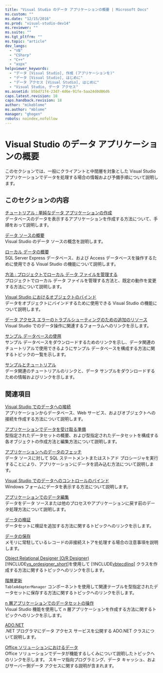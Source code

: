 ```yaml
---
title: "Visual Studio のデータ アプリケーションの概要 | Microsoft Docs"
ms.custom: ""
ms.date: "12/15/2016"
ms.prod: "visual-studio-dev14"
ms.reviewer: ""
ms.suite: ""
ms.tgt_pltfrm: ""
ms.topic: "article"
dev_langs: 
  - "VB"
  - "CSharp"
  - "C++"
  - "aspx"
helpviewer_keywords: 
  - "データ [Visual Studio], 作成 (アプリケーションを)"
  - "データ [Visual Studio], はじめに"
  - "データ アクセス [Visual Studio], はじめに"
  - "Visual Studio, データ アクセス"
ms.assetid: b5bd71f4-23d7-4d6e-91fe-5aa24d0d06d6
caps.latest.revision: 18
caps.handback.revision: 18
author: "mikeblome"
ms.author: "mblome"
manager: "ghogen"
robots: noindex,nofollow
---
```

# Visual Studio のデータ アプリケーションの概要
このセクションでは、一般にクライアントと中間層を対象とした Visual Studio アプリケーションでデータを処理する場合の情報および予備手順について説明します。  
  
## このセクションの内容  
 [チュートリアル : 単純なデータ アプリケーションの作成](../Topic/Walkthrough:%20Creating%20a%20Simple%20Data%20Application.md)  
 データベースのデータを表示するアプリケーションを作成する方法について、手順をおって説明します。  
  
 [データ ソースの概要](../data-tools/add-new-data-sources.md)  
 Visual Studio のデータ ソースの概念を説明します。  
  
 [ローカル データの概要](../data-tools/local-data-overview.md)  
 SQL Server Express データベース、および Access データベースを操作するために使用できる Visual Studio の機能について説明します。  
  
 [方法 : プロジェクトでローカル データ ファイルを管理する](../data-tools/how-to-manage-local-data-files-in-your-project.md)  
 プロジェクトでローカル データ ファイルを管理する方法と、既定の動作を変更する方法について説明します。  
  
 [Visual Studio におけるオブジェクトのバインド](../data-tools/bind-objects-in-visual-studio.md)  
 データをオブジェクトにバインドするために使用できる Visual Studio の機能について説明します。  
  
 [データ アクセス エラーのトラブルシューティングのための追加のリソース](../data-tools/additional-resources-for-troubleshooting-data-access-errors.md)  
 Visual Studio でのデータ操作に関連するフォーラムへのリンクを示します。  
  
 [サンプル データベースの使用](../data-tools/installing-database-systems-tools-and-samples.md)  
 サンプル データベースをダウンロードするためのリンクを示し、データ関連のチュートリアルで使用できるようにサンプル データベースを構成する方法に関するトピックの一覧を示します。  
  
 [サンプルとチュートリアル](../data-tools/data-applications-samples-and-walkthroughs.md)  
 データ関連のチュートリアルのリンクと、データ サンプルをダウンロードするための情報およびリンクを示します。  
  
## 関連項目  
 [Visual Studio でのデータへの接続](../data-tools/connecting-to-data-in-visual-studio.md)  
 アプリケーションからデータベース、Web サービス、およびオブジェクトへの接続を作成する方法について説明します。  
  
 [アプリケーションでデータを受け取る準備](../Topic/Preparing%20Your%20Application%20to%20Receive%20Data.md)  
 型指定されたデータセットの概要、および型指定されたデータセットを構成する各オブジェクトの作成方法と編集方法について説明します。  
  
 [アプリケーションへのデータのフェッチ](../data-tools/fetching-data-into-your-application.md)  
 データ ソースに対して SQL ステートメントまたはストアド プロシージャを実行することにより、アプリケーションにデータを読み込む方法について説明します。  
  
 [Visual Studio でのデータへのコントロールのバインド](../data-tools/bind-controls-to-data-in-visual-studio.md)  
 Windows フォームにデータを表示する方法について説明します。  
  
 [アプリケーションでのデータ編集](../data-tools/editing-data-in-your-application.md)  
 データをデータ ソースまたは他のプロセスやアプリケーションに戻す前のデータ処理方法について説明します。  
  
 [データの検証](../Topic/Validating%20Data.md)  
 データセットに検証を追加する方法に関するトピックへのリンクを示します。  
  
 [データの保存](../data-tools/saving-data.md)  
 メモリに常駐しているレコードの非接続ストアを処理する場合の注意事項を説明します。  
  
 [Object Relational Designer \(O\/R Designer\)](../data-tools/linq-to-sql-tools-in-visual-studio2.md)  
 [!INCLUDE[vs_ordesigner_short](../data-tools/includes/vs_ordesigner_short_md.md)]を使用して [!INCLUDE[vbtecdlinq](../data-tools/includes/vbtecdlinq_md.md)] クラスを作成する方法に関するトピックへのリンクを示します。  
  
 [階層更新](../data-tools/hierarchical-update.md)  
 `TableAdapterManager` コンポーネントを使用して関連テーブルを型指定されたデータセットに保存する方法に関するトピックへのリンクを示します。  
  
 [n 層アプリケーションでのデータセットの操作](../data-tools/work-with-datasets-in-n-tier-applications.md)  
 Visual Studio 機能を使用して n 層アプリケーションを作成する方法に関するトピックへのリンクを示します。  
  
 [ADO.NET](../Topic/ADO.NET.md)  
 .NET プログラマにデータ アクセス サービスを公開する ADO.NET クラスについて説明します。  
  
 [Office ソリューションにおけるデータ](/office-dev/office-dev/data-in-office-solutions)  
 Office ソリューションでデータが機能するしくみについて説明したトピックへのリンクを示します。  スキーマ指向プログラミング、データ キャッシュ、およびサーバー側データ アクセスに関する説明が含まれます。